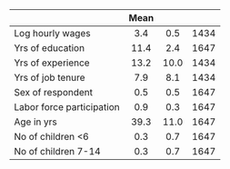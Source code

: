 
|                      |         Mean |              |              |
| -------------------- | :----------: | :----------: | :----------: |
| Log hourly wages     |          3.4 |          0.5 |         1434 |
| Yrs of education     |         11.4 |          2.4 |         1647 |
| Yrs of experience    |         13.2 |         10.0 |         1434 |
| Yrs of job tenure    |          7.9 |          8.1 |         1434 |
| Sex of respondent    |          0.5 |          0.5 |         1647 |
| Labor force participation |          0.9 |          0.3 |         1647 |
| Age in yrs           |         39.3 |         11.0 |         1647 |
| No of children <6    |          0.3 |          0.7 |         1647 |
| No of children 7-14  |          0.3 |          0.7 |         1647 |

